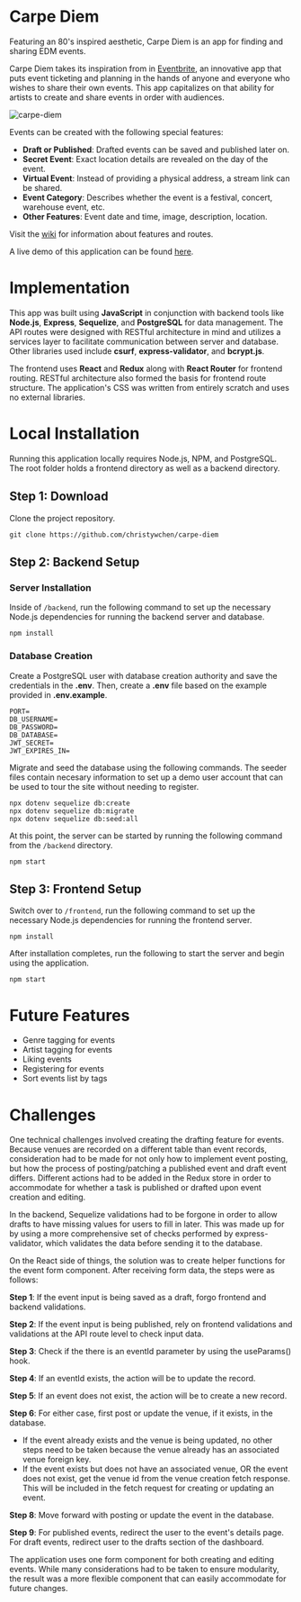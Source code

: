 # Carpe Diem
Featuring an 80's inspired aesthetic, Carpe Diem is an app for finding and sharing EDM events. 

Carpe Diem takes its inspiration from in [Eventbrite](https://www.eventbrite.com/), an innovative app that puts event ticketing and planning in the hands of anyone and everyone who wishes to share their own events. This app capitalizes on that ability for artists to create and share events in order with audiences.

![carpe-diem](https://user-images.githubusercontent.com/55429132/149492269-f0dc14d7-61f5-4fe7-b276-1ae0ee3685c0.png)

Events can be created with the following special features: 
- **Draft or Published**: Drafted events can be saved and published later on.
- **Secret Event**: Exact location details are revealed on the day of the event.
- **Virtual Event**: Instead of providing a physical address, a stream link can be shared.
- **Event Category**: Describes whether the event is a festival, concert, warehouse event, etc.
- **Other Features**: Event date and time, image, description, location.

Visit the [wiki](https://github.com/christywchen/carpe-diem/wiki) for information about features and routes. 

A live demo of this application can be found [here](https://carpe-diem-app.herokuapp.com/).

# Implementation
This app was built using **JavaScript** in conjunction with backend tools like **Node.js**, **Express**, **Sequelize**, and **PostgreSQL** for data management. The API routes were designed with RESTful architecture in mind and utilizes a services layer to facilitate communication between server and database. Other libraries used include **csurf**, **express-validator**, and **bcrypt.js**.

The frontend uses **React** and **Redux** along with **React Router** for frontend routing. RESTful architecture also formed the basis for frontend route structure. The application's CSS was written from entirely scratch and uses no external libraries.

# Local Installation

Running this application locally requires Node.js, NPM, and PostgreSQL. The root folder holds a frontend directory as well as a backend directory.

## Step 1: Download
Clone the project repository.
```
git clone https://github.com/christywchen/carpe-diem
```
## Step 2: Backend Setup

### Server Installation
Inside of ``/backend``, run the following command to set up the necessary Node.js dependencies for running the backend server and database.
```
npm install
```

### Database Creation
Create a PostgreSQL user with database creation authority and save the credentials in the **.env**. Then, create a **.env** file based on the example provided in **.env.example**.

```
PORT=
DB_USERNAME=
DB_PASSWORD=
DB_DATABASE=
JWT_SECRET=
JWT_EXPIRES_IN=
```

Migrate and seed the database using the following commands. The seeder files contain necesary information to set up a demo user account that can be used to tour the site without needing to register.

```
npx dotenv sequelize db:create
npx dotenv sequelize db:migrate
npx dotenv sequelize db:seed:all
```

At this point, the server can be started by running the following command from the ```/backend``` directory.
```
npm start
```
## Step 3: Frontend Setup
Switch over to ``/frontend``, run the following command to set up the necessary Node.js dependencies for running the frontend server.
```
npm install
```
After installation completes, run the following to start the server and begin using the application.
```
npm start 
```

# Future Features

- Genre tagging for events
- Artist tagging for events
- Liking events
- Registering for events
- Sort events list by tags

# Challenges

One technical challenges involved creating the drafting feature for events. Because venues are recorded on a different table than event records, consideration had to be made for not only how to implement event posting, but how the process of posting/patching a published event and draft event differs. Different actions had to be added in the Redux store in order to accommodate for whether a task is published or drafted upon event creation and editing.

In the backend, Sequelize validations had to be forgone in order to allow drafts to have missing values for users to fill in later. This was made up for by using a more comprehensive set of checks performed by express-validator, which validates the data before sending it to the database.

On the React side of things, the solution was to create helper functions for the event form component. After receiving form data, the steps were as follows:

**Step 1**: If the event input is being saved as a draft, forgo frontend and backend validations.

**Step 2**: If the event input is being published, rely on frontend validations and validations at the API route level to check input data.

**Step 3**: Check if the there is an eventId parameter by using the useParams() hook.

**Step 4**: If an eventId exists, the action will be to update the record.

**Step 5**: If an event does not exist, the action will be to create a new record.

**Step 6**: For either case, first post or update the venue, if it exists, in the database.
- If the event already exists and the venue is being updated, no other steps need to be taken because the venue already has an associated venue foreign key.
- If the event exists but does not have an associated venue, OR the event does not exist, get the venue id from the venue creation fetch response. This will be included in the fetch request for creating or updating an event.

**Step 8**: Move forward with posting or update the event in the database.

**Step 9**: For published events, redirect the user to the event's details page. For draft events, redirect user to the drafts section of the dashboard.

The application uses one form component for both creating and editing events. While many considerations had to be taken to ensure modularity, the result was a more flexible component that can easily accommodate for future changes.
